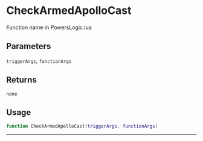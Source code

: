 # CheckArmedApolloCast
Function name in PowersLogic.lua
## Parameters
`triggerArgs`, `functionArgs`
## Returns
`none`
## Usage
```lua
function CheckArmedApolloCast(triggerArgs, functionArgs)
```
---

